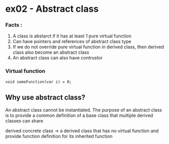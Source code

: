 # ex02 - Abstract class

### Facts :

1. A class is abstarct if it has at least 1 pure virtual function
2. Can have pointers and references of abstract class type
3. If we do not override pure virtual function in derived class, then derived class also become an abstract class
4. An abstract class can also have contrustor

### Virtual function

```
void someFunction(var i) = 0;
```

## Why use abstract class?

An abstract class cannot be instantiated. The purpose of an abstract class is to provide a common definition of a base class that multiple derived classes can share

derived concrete class -> a derived class that has no virtual function and provide function definition for its inherited function
